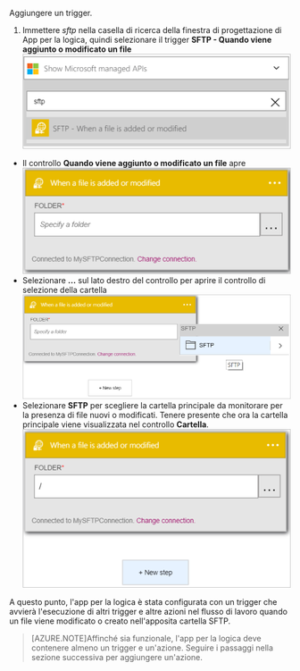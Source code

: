 Aggiungere un trigger.

1. Immettere *sftp* nella casella di ricerca della finestra di progettazione di App per la logica, quindi selezionare il trigger **SFTP - Quando viene aggiunto o modificato un file**  
![Immagine di trigger SFTP 1](./media/connectors-create-api-sftp/trigger-1.png)  
- Il controllo **Quando viene aggiunto o modificato un file** apre  
![Immagine di trigger SFTP 2](./media/connectors-create-api-sftp/trigger-2.png)  
- Selezionare **...** sul lato destro del controllo per aprire il controllo di selezione della cartella  
![Immagine di trigger SFTP 3](./media/connectors-create-api-sftp/action-1.png)  
- Selezionare **SFTP** per scegliere la cartella principale da monitorare per la presenza di file nuovi o modificati. Tenere presente che ora la cartella principale viene visualizzata nel controllo **Cartella**.  
![Immagine di trigger SFTP 4](./media/connectors-create-api-sftp/action-2.png)  

A questo punto, l'app per la logica è stata configurata con un trigger che avvierà l'esecuzione di altri trigger e altre azioni nel flusso di lavoro quando un file viene modificato o creato nell'apposita cartella SFTP.

>[AZURE.NOTE]Affinché sia funzionale, l'app per la logica deve contenere almeno un trigger e un'azione. Seguire i passaggi nella sezione successiva per aggiungere un'azione.

<!---HONumber=AcomDC_0727_2016-->
